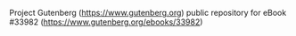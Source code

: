 Project Gutenberg (https://www.gutenberg.org) public repository for eBook #33982 (https://www.gutenberg.org/ebooks/33982)
